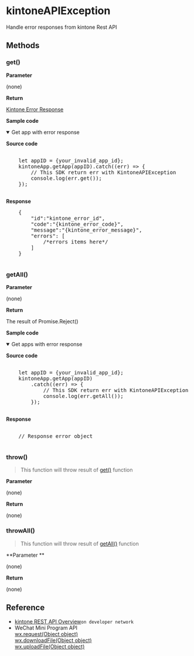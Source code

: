 # kintoneAPIException

Handle error responses from kintone Rest API

## Methods

### get()

**Parameter**

(none)

**Return**

[Kintone Error Response](https://developer.kintone.io/hc/en-us/articles/212495188#responses)

**Sample code**

<details class="tab-container" open>
<Summary>Get app with error response</Summary>

<strong class="tab-name">Source code</strong>

<pre class="inline-code">

    let appID = {your_invalid_app_id};
    kintoneApp.getApp(appID).catch((err) => {
        // This SDK return err with KintoneAPIException
        console.log(err.get());
    });

</pre>

<strong class="tab-name">Response</strong>

<pre class="inline-code">
    {
        "id":"kintone_error_id",
        "code":"{kintone_error_code}",
        "message":"{kintone_error_message}",
        "errors": [
            /*errors items here*/
        ]
    }

</pre>

</details>

### getAll()

**Parameter**

(none)

**Return**

The result of Promise.Reject()

**Sample code**

<details class="tab-container" open>
<Summary>Get apps with error response</Summary>

<strong class="tab-name">Source code</strong>

<pre class="inline-code">

    let appID = {your_invalid_app_id};
    kintoneApp.getApp(appID)
        .catch((err) => {
            // This SDK return err with KintoneAPIException
            console.log(err.getAll());
        });

</pre>

<strong class="tab-name">Response</strong>

<pre class="inline-code">

    // Response error object

</pre>

</details>

### throw()

> This function will throw result of [get()](#get) function

<strong class="tab-name">Parameter</strong>

(none)

**Return**

(none)

### throwAll()

> This function will throw result of [getAll()](#getall) function

**Parameter **

(none)

**Return**

(none)

## Reference

- [kintone REST API Overview](https://developer.kintone.io/hc/en-us/articles/212495188)`on developer network`
- WeChat Mini Program API<br>
[wx.request(Object object)](https://developers.weixin.qq.com/miniprogram/dev/api/network/request/wx.request.html)<br>
[wx.downloadFile(Object object)](https://developers.weixin.qq.com/miniprogram/dev/api/network/download/wx.downloadFile.html)<br>
[wx.uploadFile(Object object)](https://developers.weixin.qq.com/miniprogram/dev/api/network/upload/wx.uploadFile.html)